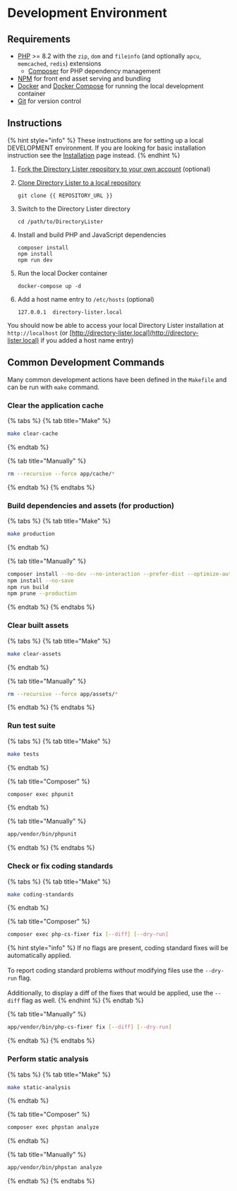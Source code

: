 # Development Environment

## Requirements

* [PHP](https://php.net) >= 8.2 with the `zip`, `dom` and `fileinfo` (and optionally `apcu`, `memcached`, `redis`) extensions&#x20;
  * [Composer](https://getcomposer.org) for PHP dependency management
* [NPM](https://www.npmjs.com) for front end asset serving and bundling
* [Docker](https://www.docker.com) and [Docker Compose](https://docs.docker.com/compose/) for running the local development container
* [Git](https://git-scm.com/) for version control

## Instructions

{% hint style="info" %}
These instructions are for setting up a local DEVELOPMENT environment. If you are looking for basic installation instruction see the [Installation](../getting-started/installation.md) page instead.
{% endhint %}

1. [Fork the Directory Lister repository to your own account](https://github.com/DirectoryLister/DirectoryLister/fork) (optional)
2.  [Clone Directory Lister to a local repository](https://help.github.com/en/github/creating-cloning-and-archiving-repositories/cloning-a-repository)

    ```
    git clone {{ REPOSITORY_URL }}
    ```
3.  Switch to the Directory Lister directory

    ```
    cd /path/to/DirectoryLister
    ```
4.  Install and build PHP and JavaScript dependencies

    ```
    composer install
    npm install
    npm run dev
    ```
5.  Run the local Docker container

    ```
    docker-compose up -d
    ```
6.  Add a host name entry to `/etc/hosts` (optional)

    ```
    127.0.0.1  directory-lister.local
    ```

You should now be able to access your local Directory Lister installation at `http://localhost` (or [http://directory-lister.local](http://directory-lister.local) if you added a host name entry)

## Common Development Commands

Many common development actions have been defined in the `Makefile` and can be run with `make` command.

### Clear the application cache

{% tabs %}
{% tab title="Make" %}
```sh
make clear-cache
```
{% endtab %}

{% tab title="Manually" %}
```sh
rm --recursive --force app/cache/*
```
{% endtab %}
{% endtabs %}

### Build dependencies and assets (for production)

{% tabs %}
{% tab title="Make" %}
```sh
make production
```
{% endtab %}

{% tab title="Manually" %}
```sh
composer install --no-dev --no-interaction --prefer-dist --optimize-autoloader
npm install --no-save
npm run build
npm prune --production
```
{% endtab %}
{% endtabs %}

### Clear built assets

{% tabs %}
{% tab title="Make" %}
```sh
make clear-assets
```
{% endtab %}

{% tab title="Manually" %}
```sh
rm --recursive --force app/assets/*
```
{% endtab %}
{% endtabs %}

### Run test suite

{% tabs %}
{% tab title="Make" %}
```sh
make tests
```
{% endtab %}

{% tab title="Composer" %}
```sh
composer exec phpunit
```
{% endtab %}

{% tab title="Manually" %}
```sh
app/vendor/bin/phpunit
```
{% endtab %}
{% endtabs %}

### Check or fix coding standards

{% tabs %}
{% tab title="Make" %}
```sh
make coding-standards
```
{% endtab %}

{% tab title="Composer" %}
```sh
composer exec php-cs-fixer fix [--diff] [--dry-run]
```

{% hint style="info" %}
If no flags are present, coding standard fixes will be automatically applied.\
\
To report coding standard problems _without_ modifying files use the `--dry-run` flag.\
\
Additionally, to display a diff of the fixes that would be applied, use the `--diff` flag as well.
{% endhint %}
{% endtab %}

{% tab title="Manually" %}
```sh
app/vendor/bin/php-cs-fixer fix [--diff] [--dry-run]
```
{% endtab %}
{% endtabs %}

### Perform static analysis

{% tabs %}
{% tab title="Make" %}
```sh
make static-analysis
```
{% endtab %}

{% tab title="Composer" %}
```sh
composer exec phpstan analyze
```
{% endtab %}

{% tab title="Manually" %}
```sh
app/vendor/bin/phpstan analyze
```
{% endtab %}
{% endtabs %}
